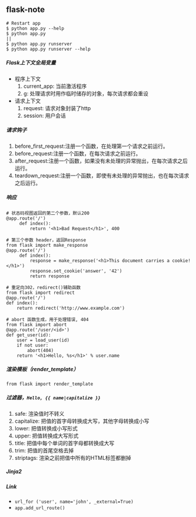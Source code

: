 ## flask-note

```
# Restart app
$ python app.py --help
$ python app.py
||
$ python app.py runserver
$ python app.py runserver --help
```

##### Flask上下文全局变量

* 程序上下文
    1. current_app: 当前激活程序
    1. g: 处理请求时用作临时储存的对象，每次请求都会重设
* 请求上下文
    1. request: 请求对象封装了http
    1. session: 用户会话

##### 请求钩子

1. before_first_request:注册一个函数，在处理第一个请求之前运行。
1. before_request:注册一个函数，在每次请求之前运行。
1. after_request:注册一个函数，如果没有未处理的异常抛出，在每次请求之后运行。
1. teardown_request:注册一个函数，即使有未处理的异常抛出，也在每次请求之后运行。

##### 响应

```
# 状态码视图返回的第二个参数，默认200
@app.route('/')
     def index():
         return '<h1>Bad Request</h1>', 400

# 第三个参数 header，返回Response
from flask import make_response
@app.route('/')
     def index():
         response = make_response('<h1>This document carries a cookie!</h1>')
         response.set_cookie('answer', '42')
         return response

# 重定向302，redirect()辅助函数
from flask import redirect
@app.route('/')
def index():
    return redirect('http://www.example.com')

# abort 函数生成，用于处理错误, 404
from flask import abort
@app.route('/user/<id>')
def get_user(id):
    user = load_user(id)
    if not user:
        abort(404)
    return '<h1>Hello, %s</h1>' % user.name
```

##### 渲染模板（render_template）

```
from flask import render_template
```

##### 过滤器，`Hello, {{ name|capitalize }}`

1. safe: 渲染值时不转义
1. capitalize: 把值的首字母转换成大写，其他字母转换成小写
1. lower: 把值转换成小写形式
1. upper: 把值转换成大写形式
1. title: 把值中每个单词的首字母都转换成大写
1. trim: 把值的首尾空格去掉
1. striptags: 渲染之前把值中所有的HTML标签都删掉

##### Jinja2


##### Link

* `url_for ('user', name='john', _external=True)`
* `app.add_url_route()`




